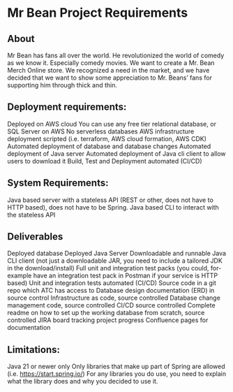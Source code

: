 # Mr Bean Project Requirements
## About
Mr Bean has fans all over the world. He revolutionized the world of comedy as we know it. Especially comedy movies. 
We want to create a Mr. Bean Merch Online store. We recognized a need in the market, and we have decided that we want 
to show some appreciation to Mr. Beans’ fans for supporting him through thick and thin. 
 
## Deployment requirements:
Deployed on AWS cloud
You can use any free tier relational database, or SQL Server on AWS
No serverless databases
AWS infrastructure deployment scripted (i.e. terraform, AWS cloud formation, AWS CDK)
Automated deployment of database and database changes
Automated deployment of Java server
Automated deployment of Java cli client to allow users to download it
Build, Test and Deployment automated (CI/CD)
 
## System Requirements:
Java based server with a stateless API (REST or other, does not have to HTTP based), does not have to be Spring.
Java based CLI to interact with the stateless API
 
 
## Deliverables
Deployed database
Deployed Java Server
Downloadable and runnable Java CLI client (not just a downloadable JAR, you need to include a tailored JDK in the download/install)
Full unit and integration test packs (you could, for-example have an integration test pack in Postman if your service is HTTP based)
Unit and integration tests automated (CI/CD)
Source code in a git repo which ATC has access to
Database design documentation (ERD)  in source control
Infrastructure as code, source controlled
Database change management code, source controlled
CI/CD source controlled
Complete readme on how to set up the working database from scratch, source controlled
JIRA board tracking project progress
Confluence pages for documentation
 
## Limitations:
Java 21 or newer only
Only libraries that make up part of Spring are allowed (i.e. https://start.spring.io/)
For any libraries you do use, you need to explain what the library does and why you decided to use it.
